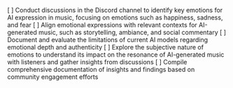[ ] Conduct discussions in the Discord channel to identify key emotions for AI expression in music, focusing on emotions such as happiness, sadness, and fear
[ ] Align emotional expressions with relevant contexts for AI-generated music, such as storytelling, ambiance, and social commentary
[ ] Document and evaluate the limitations of current AI models regarding emotional depth and authenticity
[ ] Explore the subjective nature of emotions to understand its impact on the resonance of AI-generated music with listeners and gather insights from discussions
[ ] Compile comprehensive documentation of insights and findings based on community engagement efforts